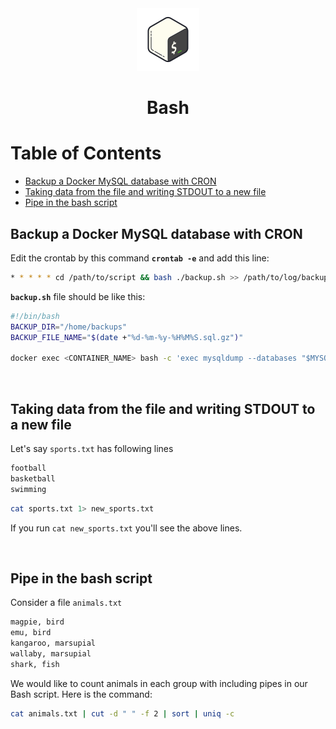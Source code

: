 <div align="center">
  <a href="https://devhints.io/bash">
    <img alt="bash" src="../logos/bash.png"/>
  </a>
  <h1>Bash</h1>
</div>

# Table of Contents

- [Backup a Docker MySQL database with CRON](#backup-a-docker-mysql-database-with-cron)
- [Taking data from the file and writing STDOUT to a new file](#taking-data-from-the-file-and-writing-stdout-to-a-new-file)
- [Pipe in the bash script](#pipe-in-the-bash-script)

## Backup a Docker MySQL database with CRON

Edit the crontab by this command **`crontab -e`** and add this line:

```sh
* * * * * cd /path/to/script && bash ./backup.sh >> /path/to/log/backup.log
```

**`backup.sh`** file should be like this:

```sh
#!/bin/bash
BACKUP_DIR="/home/backups"
BACKUP_FILE_NAME="$(date +"%d-%m-%y-%H%M%S.sql.gz")"

docker exec <CONTAINER_NAME> bash -c 'exec mysqldump --databases "$MYSQL_DATABASE" -h<DOCKER_MYSQL_SERVICE_NAME> -u"$MYSQL_USER" -p"$MYSQL_PASSWORD"' > gzip > "$BACKUP_DIR"/"$BACKUP_FILE_NAME";
```

<br>

## Taking data from the file and writing STDOUT to a new file

Let's say `sports.txt` has following lines

```sh
football
basketball
swimming
```

```sh
cat sports.txt 1> new_sports.txt
```

If you run `cat new_sports.txt` you'll see the above lines.

<br>

## Pipe in the bash script

Consider a file `animals.txt`

```sh
magpie, bird
emu, bird
kangaroo, marsupial
wallaby, marsupial
shark, fish
```

We would like to count animals in each group with including pipes in our Bash script. Here is the command:

```sh
cat animals.txt | cut -d " " -f 2 | sort | uniq -c
```
